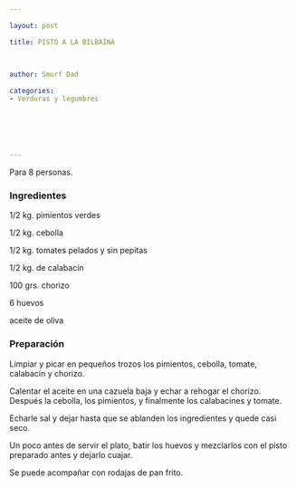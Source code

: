 ```yaml
---

layout: post

title: PISTO A LA BILBAÍNA



author: Smurf Dad

categories:
- Verduras y legumbres






---
```


Para 8 personas.

<h3>Ingredientes</h3>

1/2 kg. pimientos verdes

1/2 kg. cebolla

1/2 kg. tomates pelados y sin pepitas

1/2 kg. de calabacín

100 grs. chorizo

6 huevos

aceite de oliva

<h3>Preparación</h3>

Limpiar y picar en pequeños trozos los pimientos, cebolla, tomate, calabacín y chorizo.

Calentar el aceite en una cazuela baja y echar a rehogar el chorizo. Después la cebolla, los pimientos, y finalmente los calabacines y tomate.

Echarle sal y dejar hasta que se ablanden los ingredientes y quede casi seco.

Un poco antes de servir el plato, batir los huevos y mezclarlos con el pisto preparado antes y dejarlo cuajar.

Se puede acompañar con rodajas de pan frito.

